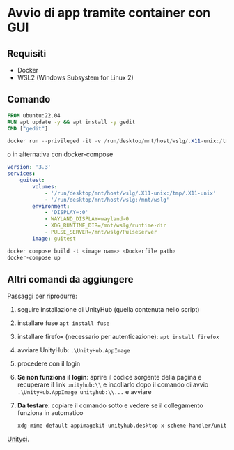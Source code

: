 ﻿# Avvio di app tramite container con GUI

## Requisiti

- Docker
- WSL2 (Windows Subsystem for Linux 2)

## Comando

```dockerfile
FROM ubuntu:22.04
RUN apt update -y && apt install -y gedit
CMD ["gedit"]
```

``` powershell
docker run --privileged -it -v /run/desktop/mnt/host/wslg/.X11-unix:/tmp/.X11-unix -v /run/desktop/mnt/host/wslg:/mnt/wslg -e DISPLAY=:0 -e WAYLAND_DISPLAY=wayland-0 -e XDG_RUNTIME_DIR=/mnt/wslg/runtime-dir -e PULSE_SERVER=/mnt/wslg/PulseServer <image>
```

o in alternativa con docker-compose

```yaml
version: '3.3'
services:
    guitest:
        volumes:
            - '/run/desktop/mnt/host/wslg/.X11-unix:/tmp/.X11-unix'
            - '/run/desktop/mnt/host/wslg:/mnt/wslg'
        environment:
            - 'DISPLAY=:0'
            - WAYLAND_DISPLAY=wayland-0
            - XDG_RUNTIME_DIR=/mnt/wslg/runtime-dir
            - PULSE_SERVER=/mnt/wslg/PulseServer
        image: guitest
```

```powershell
docker compose build -t <image name> <Dockerfile path>
docker-compose up
```

## Altri comandi da aggiungere

Passaggi per riprodurre:

1. seguire installazione di UnityHub (quella contenuta nello script)

2. installare fuse `apt install fuse`

3. installare firefox (necessario per autenticazione): `apt install firefox`

4. avviare UnityHub: `.\UnityHub.AppImage`

5. procedere con il login

6. **Se non funziona il login**: aprire il codice sorgente della pagina e recuperare il link `unityhub:\\` e incollarlo dopo il comando di avvio `.\UnityHub.AppImage unityhub:\\...` e avviare

7. **Da testare**: copiare il comando sotto e vedere se il collegamento funziona in automatico

   ```bash
   xdg-mime default appimagekit-unityhub.desktop x-scheme-handler/unityhub
   ```

  [Unityci](www.unityci.com). 

